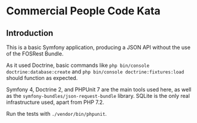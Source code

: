 # Commercial People Code Kata

## Introduction

This is a basic Symfony application, producing a JSON API without the use of the FOSRest Bundle.

As it used Doctrine, basic commands like `php bin/console doctrine:database:create`
and `php bin/console doctrine:fixtures:load` should function as expected.

Symfony 4, Doctrine 2, and PHPUnit 7 are the main tools used here, as well as the `symfony-bundles/json-request-bundle`
library.  SQLite is the only real infrastructure used, apart from PHP 7.2.

Run the tests with `./vendor/bin/phpunit`. 
